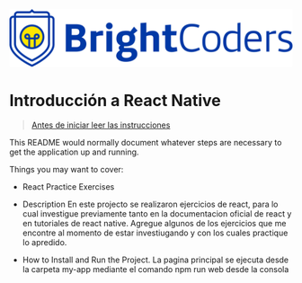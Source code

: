 ![BrightCoders Logo](img/logo.png)

# Introducción a React Native

> [Antes de iniciar leer las instrucciones](./instructions.md)

This README would normally document whatever steps are necessary to get the application up and running.

Things you may want to cover:

- React Practice Exercises

- Description
  En este projecto se realizaron ejercicios de react, para lo cual investigue previamente tanto en la documentacion oficial de react y en tutoriales de react native.
  Agregue algunos de los ejercicios que me encontre al momento de estar investiugando y con los cuales practique lo apredido.

- How to Install and Run the Project.
  La pagina principal se ejecuta desde la carpeta my-app mediante el comando npm run web desde la consola
